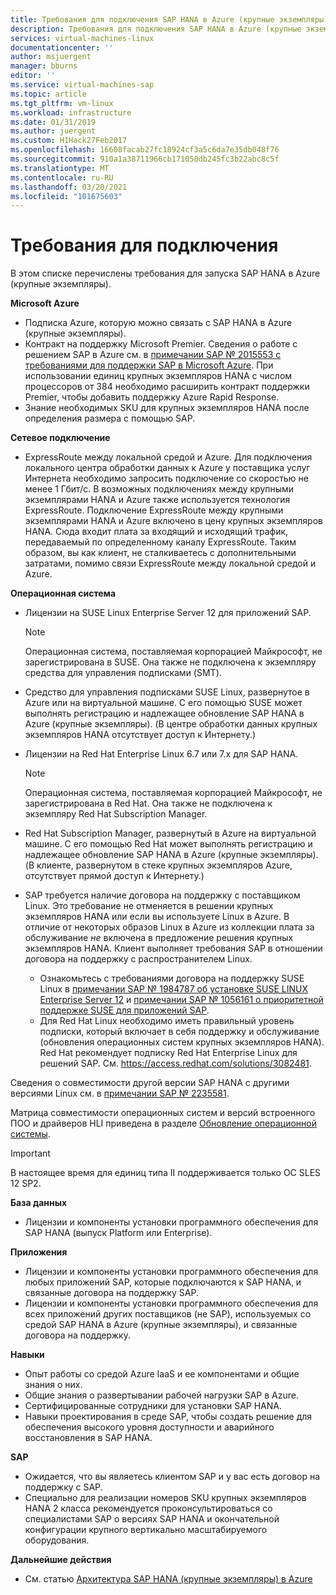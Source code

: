 ```yaml
---
title: Требования для подключения SAP HANA в Azure (крупные экземпляры) | Документация Майкрософт
description: Требования для подключения SAP HANA в Azure (крупные экземпляры).
services: virtual-machines-linux
documentationcenter: ''
author: msjuergent
manager: bburns
editor: ''
ms.service: virtual-machines-sap
ms.topic: article
ms.tgt_pltfrm: vm-linux
ms.workload: infrastructure
ms.date: 01/31/2019
ms.author: juergent
ms.custom: H1Hack27Feb2017
ms.openlocfilehash: 16608facab27fc18924cf3a5c6da7e35db048f76
ms.sourcegitcommit: 910a1a38711966cb171050db245fc3b22abc8c5f
ms.translationtype: MT
ms.contentlocale: ru-RU
ms.lasthandoff: 03/20/2021
ms.locfileid: "101675603"
---
```

# <a name="onboarding-requirements"></a>Требования для подключения

В этом списке перечислены требования для запуска SAP HANA в Azure (крупные экземпляры).

**Microsoft Azure**

- Подписка Azure, которую можно связать с SAP HANA в Azure (крупные экземпляры).
- Контракт на поддержку Microsoft Premier. Сведения о работе с решением SAP в Azure см. в [примечании SAP № 2015553 с требованиями для поддержки SAP в Microsoft Azure](https://launchpad.support.sap.com/#/notes/2015553). При использовании единиц крупных экземпляров HANA с числом процессоров от 384 необходимо расширить контракт поддержки Premier, чтобы добавить поддержку Azure Rapid Response.
- Знание необходимых SKU для крупных экземпляров HANA после определения размера с помощью SAP.

**Сетевое подключение**

- ExpressRoute между локальной средой и Azure. Для подключения локального центра обработки данных к Azure у поставщика услуг Интернета необходимо запросить подключение со скоростью не менее 1 Гбит/с. В возможных подключениях между крупными экземплярами HANA и Azure также используется технология ExpressRoute. Подключение ExpressRoute между крупными экземплярами HANA и Azure включено в цену крупных экземпляров HANA. Сюда входит плата за входящий и исходящий трафик, передаваемый по определенному каналу ExpressRoute. Таким образом, вы как клиент, не сталкиваетесь с дополнительными затратами, помимо связи ExpressRoute между локальной средой и Azure.

**Операционная система**

- Лицензии на SUSE Linux Enterprise Server 12 для приложений SAP.

   > [!NOTE] 
   > Операционная система, поставляемая корпорацией Майкрософт, не зарегистрирована в SUSE. Она также не подключена к экземпляру средства для управления подписками (SMT).

- Средство для управления подписками SUSE Linux, развернутое в Azure или на виртуальной машине. С его помощью SUSE может выполнять регистрацию и надлежащее обновление SAP HANA в Azure (крупные экземпляры). (В центре обработки данных крупных экземпляров HANA отсутствует доступ к Интернету.) 
- Лицензии на Red Hat Enterprise Linux 6.7 или 7.x для SAP HANA.

   > [!NOTE]
   > Операционная система, поставляемая корпорацией Майкрософт, не зарегистрирована в Red Hat. Она также не подключена к экземпляру Red Hat Subscription Manager.

- Red Hat Subscription Manager, развернутый в Azure на виртуальной машине. С его помощью Red Hat может выполнять регистрацию и надлежащее обновление SAP HANA в Azure (крупные экземпляры). (В клиенте, развернутом в стеке крупных экземпляров Azure, отсутствует прямой доступ к Интернету.)
- SAP требуется наличие договора на поддержку с поставщиком Linux. Это требование не отменяется в решении крупных экземпляров HANA или если вы используете Linux в Azure. В отличие от некоторых образов Linux в Azure из коллекции плата за обслуживание *не* включена в предложение решения крупных экземпляров HANA. Клиент выполняет требования SAP в отношении договора на поддержку с распространителем Linux. 
   - Ознакомьтесь с требованиями договора на поддержку SUSE Linux в [примечании SAP № 1984787 об установке SUSE LINUX Enterprise Server 12](https://launchpad.support.sap.com/#/notes/1984787) и [примечании SAP № 1056161 о приоритетной поддержке SUSE для приложений SAP](https://launchpad.support.sap.com/#/notes/1056161).
   - Для Red Hat Linux необходимо иметь правильный уровень подписки, который включает в себя поддержку и обслуживание (обновления операционных систем крупных экземпляров HANA). Red Hat рекомендует подписку Red Hat Enterprise Linux для решений SAP. См. https://access.redhat.com/solutions/3082481. 

Сведения о совместимости другой версии SAP HANA с другими версиями Linux см. в [примечании SAP № 2235581](https://launchpad.support.sap.com/#/notes/2235581).

Матрица совместимости операционных систем и версий встроенного ПОО и драйверов HLI приведена в разделе [Обновление операционной системы](os-upgrade-hana-large-instance.md).


> [!IMPORTANT] 
> В настоящее время для единиц типа II поддерживается только ОС SLES 12 SP2. 


**База данных**

- Лицензии и компоненты установки программного обеспечения для SAP HANA (выпуск Platform или Enterprise).

**Приложения**

- Лицензии и компоненты установки программного обеспечения для любых приложений SAP, которые подключаются к SAP HANA, и связанные договора на поддержку SAP.
- Лицензии и компоненты установки программного обеспечения для всех приложений других поставщиков (не SAP), используемых со средой SAP HANA в Azure (крупные экземпляры), и связанные договора на поддержку.

**Навыки**

- Опыт работы со средой Azure IaaS и ее компонентами и общие знания о них.
- Общие знания о развертывании рабочей нагрузки SAP в Azure.
- Сертифицированные сотрудники для установки SAP HANA.
- Навыки проектирования в среде SAP, чтобы создать решение для обеспечения высокого уровня доступности и аварийного восстановления в SAP HANA.

**SAP**

- Ожидается, что вы являетесь клиентом SAP и у вас есть договор на поддержку с SAP.
- Специально для реализации номеров SKU крупных экземпляров HANA 2 класса рекомендуется проконсультироваться со специалистами SAP о версиях SAP HANA и окончательной конфигурации крупного вертикально масштабируемого оборудования.

**Дальнейшие действия**
- См. статью [Архитектура SAP HANA (крупные экземпляры) в Azure](hana-architecture.md)